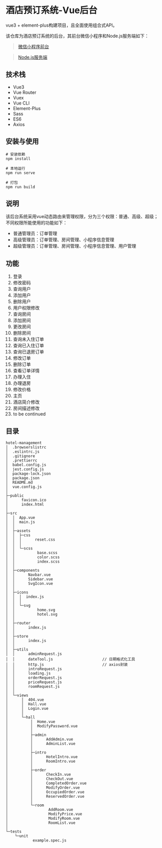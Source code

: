 # 酒店预订系统-Vue后台
vue3 + element-plus构建项目，且全面使用组合式API。

该仓库为酒店预订系统的后台，其前台微信小程序和Node.js服务端如下：
> [微信小程序前台](https://github.com/xkcease/hotel-weapp)  

> [Node.js服务端](https://github.com/xkcease/hotel-server)

## 技术栈
- Vue3 
- Vue Router
- Vuex 
- Vue CLI
- Element-Plus
- Sass 
- ES6
- Axios


## 安装与使用
```shell
# 安装依赖
npm install

# 本地运行
npm run serve 	

# 打包
npm run build		
```

## 说明
该后台系统采用vue动态路由来管理权限，分为三个权限：普通、高级、超级；
不同权限所能使用的功能如下：
- 普通管理员：订单管理
- 高级管理员：订单管理、房间管理、小程序信息管理
- 超级管理员：订单管理、房间管理、小程序信息管理、用户管理

## 功能
1.  登录
2.  修改密码
3.  查询用户
4.  添加用户
5.  删除用户
6.  用户权限修改
7.  查询房间
8.  添加房间
9.  更改房间
10. 删除房间
11. 查询未入住订单
12. 查询已入住订单
13. 查询已退房订单
14. 修改订单
15. 删除订单
16. 查看订单详情
17. 办理入住
18. 办理退房
19. 修改价格
20. 主页
21.	酒店简介修改
22. 房间描述修改
23. to be continued

## 目录
```shell
hotel-management
│  .browserslistrc
│  .eslintrc.js
│  .gitignore
│  .prettierrc
│  babel.config.js
│  jest.config.js
│  package-lock.json
│  package.json
│  README.md
│  vue.config.js
│       
├─public
│      favicon.ico
│      index.html
│      
├─src
│  │  App.vue
│  │  main.js
│  │  
│  ├─assets
│  │  ├─css
│  │  │      reset.css
│  │  │      
│  │  └─scss
│  │          base.scss
│  │          color.scss
│  │          index.scss
│  │          
│  ├─components
│  │      Navbar.vue
│  │      Sidebar.vue
│  │      SvgIcon.vue
│  │      
│  ├─icons
│  │  │  index.js
│  │  │  
│  │  └─svg
│  │          home.svg
│  │          hotel.svg
│  │          
│  ├─router
│  │      index.js
│  │      
│  ├─store
│  │      index.js
│  │      
│  ├─utils
│  │      adminRequest.js
│  │      dateTool.js                      // 日期格式化工具
│  │      http.js                          // axios封装
│  │      introRequest.js
│  │      loading.js
│  │      orderRequest.js
│  │      priceRequest.js
│  │      roomRequest.js
│  │      
│  └─views
│      │  404.vue
│      │  Hall.vue
│      │  Login.vue
│      │  
│      └─hall
│          │  Home.vue
│          │  ModifyPassword.vue
│          │  
│          ├─admin
│          │      AddAdmin.vue
│          │      AdminList.vue
│          │      
│          ├─intro
│          │      HotelIntro.vue
│          │      RoomIntro.vue
│          │      
│          ├─order
│          │      CheckIn.vue
│          │      CheckOut.vue
│          │      CompletedOrder.vue
│          │      ModifyOrder.vue
│          │      OccupiedOrder.vue
│          │      ReservedOrder.vue
│          │      
│          └─room
│                  AddRoom.vue
│                  ModifyPrice.vue
│                  ModifyRoom.vue
│                  RoomList.vue
│                  
└─tests
    └─unit
            example.spec.js
```


